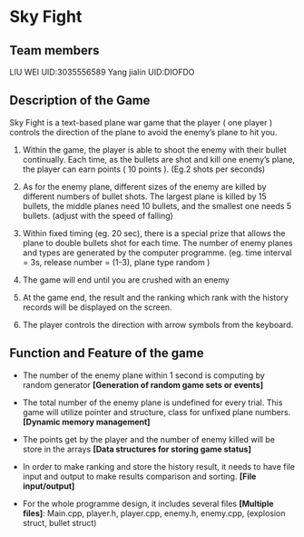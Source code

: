 # Sky Fight
## Team members
LIU WEI UID:3035556589
Yang jialin UID:DIOFDO
## Description of the Game
Sky Fight is a text-based plane war game that the player ( one player ) controls the direction of the plane to avoid the enemy’s plane to hit you.
1. Within the game, the player is able to shoot the enemy with their bullet continually. Each time, as the bullets are shot and kill one enemy’s plane, the player can earn points ( 10 points ). (Eg.2 shots per seconds)

2. As for the enemy plane, different sizes of the enemy are killed by different numbers of bullet shots. The largest plane is killed by 15 bullets, the middle planes need 10 bullets, and the smallest one needs 5 bullets. (adjust with the speed of falling)

3. Within fixed timing (eg. 20 sec), there is a special prize that allows the plane to double bullets shot for each time.
The number of enemy planes and types are generated by the computer programme. (eg. time interval = 3s, release number = (1-3), plane type random )

4. The game will end until you are crushed with an enemy

5. At the game end, the result and the ranking which rank with the history records will be displayed on the screen.
 
6. The player controls the direction with arrow symbols from the keyboard.

## Function and Feature of the game
 
- The number of the enemy plane within 1 second is computing by random generator **[Generation of random game sets or events]**
 
- The total number of the enemy plane is undefined for every trial. This game will utilize pointer and structure, class for unfixed plane numbers. **[Dynamic memory management]**
 
- The points get by the player and the number of enemy killed will be store in the arrays **[Data structures for storing game status]**
 
- In order to make ranking and store the history result, it needs to have file input and output to make results comparison and sorting. 
**[File input/output]**
 
- For the whole programme design, it includes several files **[Multiple files]**:
Main.cpp, player.h, player.cpp, enemy.h, enemy.cpp, (explosion struct, bullet struct) 
 
  
